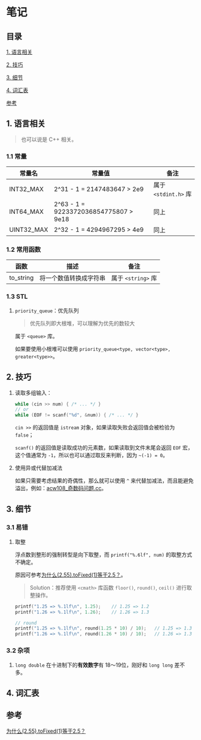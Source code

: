 # 笔记

## 目录

[1. 语言相关](#1-语言相关)

[2. 技巧](#2-技巧)

[3. 细节](#3-细节)

[4. 词汇表](#4-词汇表)

[参考](#参考)


## 1. 语言相关

> 也可以说是 C++ 相关。

### 1.1 常量

| 常量名 | 常量值 | 备注 |
| --- | --- | --- |
| INT32_MAX | 2^31 - 1 = 2147483647 > 2e9 | 属于 `<stdint.h>` 库 |
| INT64_MAX | 2^63 - 1 = 9223372036854775807 > 9e18 | 同上 |
| UINT32_MAX | 2^32 - 1 = 4294967295 > 4e9 | 同上 |

### 1.2 常用函数

| 函数 | 描述 | 备注 |
| --- | --- | --- |
| to_string | 将一个数值转换成字符串 | 属于 `<string>` 库 |

### 1.3 STL

1. `priority_queue`：优先队列

    > 优先队列即大根堆，可以理解为优先的数较大

    属于 `<queue>` 库。
    
    如果要使用小根堆可以使用 `priority_queue<type, vector<type>, greater<type>>`。

## 2. 技巧

1. 读取多组输入：

    ```cpp
    while (cin >> num) { /* ... */ }
    // or
    while (EOF != scanf("%d", &num)) { /* ... */ }
    ```

    `cin >>` 的返回值是 `istream` 对象，如果读取失败会返回值会被检验为 `false`；

    `scanf()` 的返回值是读取成功的元素数，如果读取到文件末尾会返回 `EOF` 宏，这个值通常为 `-1`，所以也可以通过取反来判断，因为 `~(-1) = 0`。

2. 使用异或代替加减法

    如果只需要考虑结果的奇偶性，那么就可以使用 `^` 来代替加减法，而且能避免溢出，例如：[acw108_奇数码问题.cc](../share/algorithm-advance-算法进阶指南/0x00-basic/acw108_奇数码问题.cc)。

## 3. 细节

### 3.1 易错

1. 取整

    浮点数到整形的强制转型是向下取整，而 `printf("%.6lf", num)` 的取整方式不确定。
    
    
    原因可参考[为什么(2.55).toFixed(1)等于2.5？](https://www.cnblogs.com/zhangycun/p/7880580.html)。

    > Solution：推荐使用 `<cmath>` 库函数 `floor()`, `round()`, `ceil()` 进行取整操作。

    ```cpp
    printf("1.25 => %.1lf\n", 1.25);    // 1.25 => 1.2
    printf("1.26 => %.1lf\n", 1.26);    // 1.26 => 1.3

    // round
    printf("1.25 => %.1lf\n", round(1.25 * 10) / 10);   // 1.25 => 1.3
    printf("1.26 => %.1lf\n", round(1.26 * 10) / 10);   // 1.26 => 1.3
    ```

### 3.2 杂项

1. `long double` 在十进制下的**有效数字**有 18～19位，刚好和 `long long` 差不多。

## 4. 词汇表

## 参考

[为什么(2.55).toFixed(1)等于2.5？](https://www.cnblogs.com/zhangycun/p/7880580.html)
